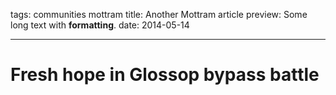 tags: communities mottram
title: Another Mottram article
preview: Some long text with __formatting__.
date: 2014-05-14

---
# Fresh hope in Glossop bypass battle
